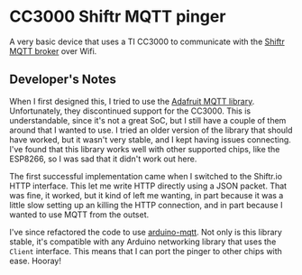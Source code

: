 # CC3000 Shiftr MQTT pinger

A very basic device that uses a TI CC3000 to communicate with the [Shiftr MQTT broker](https://shiftr.io) over Wifi.

## Developer's Notes

When I first designed this, I tried to use the [Adafruit MQTT library](https://github.com/adafruit/Adafruit_MQTT_Library). Unfortunately, they discontinued support for the CC3000. This is understandable, since it's not a great SoC, but I still have a couple of them around that I wanted to use. I tried an older version of the library that should have worked, but it wasn't very stable, and I kept having issues connecting. I've found that this library works well with other supported chips, like the ESP8266, so I was sad that it didn't work out here.

The first successful implementation came when I switched to the Shiftr.io HTTP interface. This let me write HTTP directly using a JSON packet. That was fine, it worked, but it kind of left me wanting, in part because it was a little slow setting up an killing the HTTP connection, and in part because I wanted to use MQTT from the outset.

I've since refactored the code to use [arduino-mqtt](https://github.com/256dpi/arduino-mqtt). Not only is this library stable, it's compatible with any Arduino networking library that uses the `Client` interface. This means that I can port the pinger to other chips with ease. Hooray!